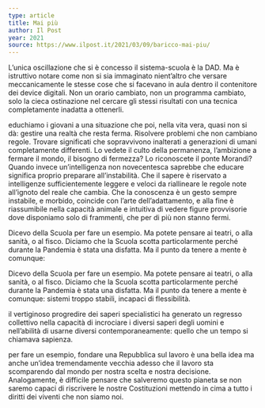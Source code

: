 ```yaml
---
type: article
title: Mai più
author: Il Post
year: 2021
source: https://www.ilpost.it/2021/03/09/baricco-mai-piu/
---
```


L’unica oscillazione che si è concesso il sistema-scuola è la DAD. Ma è istruttivo notare come non si sia immaginato nient’altro che versare meccanicamente le stesse cose che si facevano in aula dentro il contenitore dei device digitali. Non un orario cambiato, non un programma cambiato, solo la cieca ostinazione nel cercare gli stessi risultati con una tecnica completamente inadatta a ottenerli.

educhiamo i giovani a una situazione che poi, nella vita vera, quasi non si dà: gestire una realtà che resta ferma. Risolvere problemi che non cambiano regole. Trovare significati che sopravvivono inalterati a generazioni di umani completamente differenti. Lo vedete il culto della permanenza, l’ambizione a fermare il mondo, il bisogno di fermezza? Lo riconoscete il ponte Morandi?Quando invece un’intelligenza non novecentesca saprebbe che educare significa proprio preparare all’instabilità. Che il sapere è riservato a intelligenze sufficientemente leggere e veloci da riallineare le regole note all’ignoto del reale che cambia. Che la conoscenza è un gesto sempre instabile, e morbido, coincide con l’arte dell’adattamento, e alla fine è riassumibile nella capacità animale e intuitiva di vedere figure provvisorie dove disponiamo solo di frammenti, che per di più non stanno fermi.

Dicevo della Scuola per fare un esempio. Ma potete pensare ai teatri, o alla sanità, o al fisco. Diciamo che la Scuola scotta particolarmente perché durante la Pandemia è stata una disfatta. Ma il punto da tenere a mente è comunque:

Dicevo della Scuola per fare un esempio. Ma potete pensare ai teatri, o alla sanità, o al fisco. Diciamo che la Scuola scotta particolarmente perché durante la Pandemia è stata una disfatta. Ma il punto da tenere a mente è comunque: sistemi troppo stabili, incapaci di flessibilità.

il vertiginoso progredire dei saperi specialistici ha generato un regresso collettivo nella capacità di incrociare i diversi saperi degli uomini e nell’abilità di usarne diversi contemporaneamente: quello che un tempo si chiamava sapienza.

per fare un esempio, fondare una Repubblica sul lavoro è una bella idea ma anche un’idea tremendamente vecchia adesso che il lavoro sta scomparendo dal mondo per nostra scelta e nostra decisione. Analogamente, è difficile pensare che salveremo questo pianeta se non saremo capaci di riscrivere le nostre Costituzioni mettendo in cima a tutto i diritti dei viventi che non siamo noi.